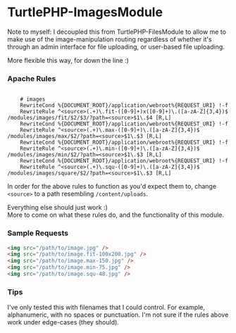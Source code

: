 TurtlePHP-ImagesModule
======================

Note to myself: I decoupled this from TurtlePHP-FilesModule to allow me to make
use of the image-manipulation routing regardless of whether it's through an
admin interface for file uploading, or user-based file uploading.

More flexible this way, for down the line :)

### Apache Rules

```

    # images
    RewriteCond %{DOCUMENT_ROOT}/application/webroot%{REQUEST_URI} !-f
    RewriteRule ^<source>(.+)\.fit-([0-9]+)x([0-9]+)\.([a-zA-Z]{3,4})$ /modules/images/fit/$2/$3/?path=<source>$1\.$4 [R,L]
    RewriteCond %{DOCUMENT_ROOT}/application/webroot%{REQUEST_URI} !-f
    RewriteRule ^<source>(.+)\.max-([0-9]+)\.([a-zA-Z]{3,4})$ /modules/images/max/$2/?path=<source>$1\.$3 [R,L]
    RewriteCond %{DOCUMENT_ROOT}/application/webroot%{REQUEST_URI} !-f
    RewriteRule ^<source>(.+)\.min-([0-9]+)\.([a-zA-Z]{3,4})$ /modules/images/min/$2/?path=<source>$1\.$3 [R,L]
    RewriteCond %{DOCUMENT_ROOT}/application/webroot%{REQUEST_URI} !-f
    RewriteRule ^<source>(.+)\.squ-([0-9]+)\.([a-zA-Z]{3,4})$ /modules/images/square/$2/?path=<source>$1\.$3 [R,L]

```

In order for the above rules to function as you'd expect them to, change `<source>` to a path resembling `/content/uploads`.

Everything else should just work :)  
More to come on what these rules do, and the functionality of this module.

### Sample Requests

``` html
<img src="/path/to/image.jpg" />
<img src="/path/to/image.fit-100x200.jpg" />
<img src="/path/to/image.max-150.jpg" />
<img src="/path/to/image.min-75.jpg" />
<img src="/path/to/image.squ-48.jpg" />
```

### Tips
I've only tested this with filenames that I could control. For example, alphanumeric, with no spaces or punctuation. I'm not sure if the rules above work under edge-cases (they should).
